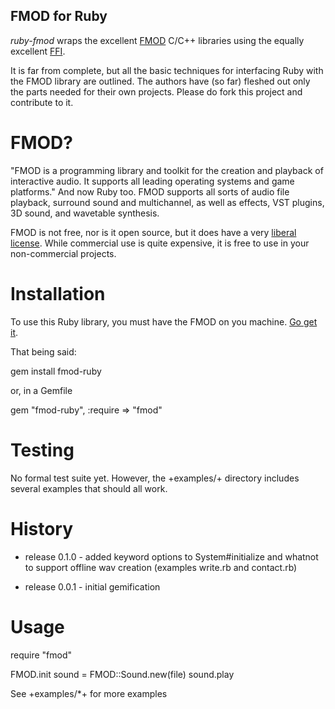 FMOD for Ruby
-------------

*ruby-fmod* wraps the excellent [FMOD](http://www.fmod.org) C/C++ libraries using the equally excellent [FFI](http://github.com/ffi/ffi).

It is far from complete, but all the basic techniques for interfacing Ruby with the FMOD library are outlined. The authors have (so far) fleshed out only the parts needed for their own projects.  Please do fork this project and contribute to it.

FMOD?
=====

"FMOD is a programming library and toolkit for the creation and playback of interactive audio. It supports all leading operating systems and game platforms." And now Ruby too. FMOD supports all sorts of audio file playback, surround sound and multichannel, as well as effects, VST plugins, 3D sound, and wavetable synthesis.

FMOD is not free, nor is it open source, but it does have a very [liberal license](http://www.fmod.org/index.php/sales). While commercial use is quite expensive, it is free to use in your non-commercial projects.

Installation
============

To use this Ruby library, you must have the FMOD on you machine. [Go get it](http://www.fmod.org/index.php/download). 

That being said:

  gem install fmod-ruby

or, in a Gemfile

  gem "fmod-ruby", :require => "fmod"

Testing
=======

No formal test suite yet.  However, the +examples/+ directory includes several examples that should all work.

History
=======

* release 0.1.0 - added keyword options to System#initialize and whatnot to support offline wav creation (examples write.rb and contact.rb)

* release 0.0.1 - initial gemification
  
Usage
=====

  require "fmod"

  FMOD.init
  sound = FMOD::Sound.new(file)
  sound.play

See +examples/*+ for more examples

